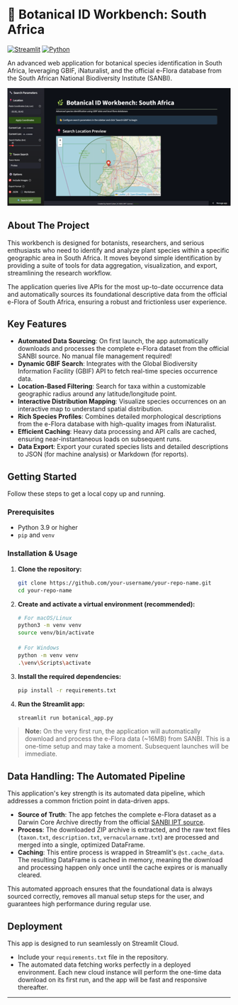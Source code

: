 # 🌿 Botanical ID Workbench: South Africa

[![Streamlit](https://img.shields.io/badge/Streamlit-FF4B4B?style=for-the-badge&logo=streamlit&logoColor=white)](https://streamlit.io)
[![Python](https://img.shields.io/badge/Python-3.9%2B-blue?style=for-the-badge&logo=python&logoColor=white)](https://www.python.org/)

An advanced web application for botanical species identification in South Africa, leveraging GBIF, iNaturalist, and the official e-Flora database from the South African National Biodiversity Institute (SANBI).

![App Screenshot](assets/app_preview.png)

## About The Project

This workbench is designed for botanists, researchers, and serious enthusiasts who need to identify and analyze plant species within a specific geographic area in South Africa. It moves beyond simple identification by providing a suite of tools for data aggregation, visualization, and export, streamlining the research workflow.

The application queries live APIs for the most up-to-date occurrence data and automatically sources its foundational descriptive data from the official e-Flora of South Africa, ensuring a robust and frictionless user experience.

## Key Features

-   **Automated Data Sourcing**: On first launch, the app automatically downloads and processes the complete e-Flora dataset from the official SANBI source. No manual file management required!
-   **Dynamic GBIF Search**: Integrates with the Global Biodiversity Information Facility (GBIF) API to fetch real-time species occurrence data.
-   **Location-Based Filtering**: Search for taxa within a customizable geographic radius around any latitude/longitude point.
-   **Interactive Distribution Mapping**: Visualize species occurrences on an interactive map to understand spatial distribution.
-   **Rich Species Profiles**: Combines detailed morphological descriptions from the e-Flora database with high-quality images from iNaturalist.
-   **Efficient Caching**: Heavy data processing and API calls are cached, ensuring near-instantaneous loads on subsequent runs.
-   **Data Export**: Export your curated species lists and detailed descriptions to JSON (for machine analysis) or Markdown (for reports).

## Getting Started

Follow these steps to get a local copy up and running.

### Prerequisites

-   Python 3.9 or higher
-   `pip` and `venv`

### Installation & Usage

1.  **Clone the repository:**
    ```sh
    git clone https://github.com/your-username/your-repo-name.git
    cd your-repo-name
    ```

2.  **Create and activate a virtual environment (recommended):**
    ```sh
    # For macOS/Linux
    python3 -m venv venv
    source venv/bin/activate

    # For Windows
    python -m venv venv
    .\venv\Scripts\activate
    ```

3.  **Install the required dependencies:**
    ```sh
    pip install -r requirements.txt
    ```

4.  **Run the Streamlit app:**
    ```sh
    streamlit run botanical_app.py
    ```

> **Note:** On the very first run, the application will automatically download and process the e-Flora data (~16MB) from SANBI. This is a one-time setup and may take a moment. Subsequent launches will be immediate.

## Data Handling: The Automated Pipeline

This application's key strength is its automated data pipeline, which addresses a common friction point in data-driven apps.

-   **Source of Truth**: The app fetches the complete e-Flora dataset as a Darwin Core Archive directly from the official [SANBI IPT source](https://ipt.sanbi.org.za/resource?r=flora_descriptions).
-   **Process**: The downloaded ZIP archive is extracted, and the raw text files (`taxon.txt`, `description.txt`, `vernacularname.txt`) are processed and merged into a single, optimized DataFrame.
-   **Caching**: This entire process is wrapped in Streamlit's `@st.cache_data`. The resulting DataFrame is cached in memory, meaning the download and processing happen only once until the cache expires or is manually cleared.

This automated approach ensures that the foundational data is always sourced correctly, removes all manual setup steps for the user, and guarantees high performance during regular use.

## Deployment

This app is designed to run seamlessly on Streamlit Cloud.

-   Include your `requirements.txt` file in the repository.
-   The automated data fetching works perfectly in a deployed environment. Each new cloud instance will perform the one-time data download on its first run, and the app will be fast and responsive thereafter.

---
